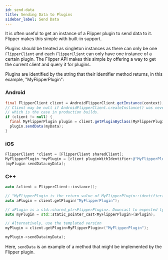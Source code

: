 ```yaml
---
id: send-data
title: Sending Data to Plugins
sidebar_label: Send Data
---
```


It is often useful to get an instance of a Flipper plugin to send data to it. Flipper makes this simple with built-in support.

Plugins should be treated as singleton instances as there can only be one `FlipperClient` and each `FlipperClient` can only have one instance of a certain plugin. The Flipper API makes this simple by offering a way to get the current client and query it for plugins.

Plugins are identified by the string that their identifier method returns, in this example, "MyFlipperPlugin":

### Android

```java
final FlipperClient client = AndroidFlipperClient.getInstance(context);
// Client may be null if AndroidFlipperClient.createInstance() was never called
// which is the case in production builds.
if (client != null) {
  final MyFlipperPlugin plugin = client.getPluginByClass(MyFlipperPlugin.class);
  plugin.sendData(myData);
}
```

### iOS

```objective-c
FlipperClient *client = [FlipperClient sharedClient];
MyFlipperPlugin *myPlugin = [client pluginWithIdentifier:@"MyFlipperPlugin"];
[myPlugin sendData:myData];
```

### C++

```c++
auto &client = FlipperClient::instance();

// "MyFlipperPlugin is the return value of MyFlipperPlugin::identifier()
auto aPlugin = client.getPlugin("MyFlipperPlugin");

// aPlugin is a std::shared_ptr<FlipperPlugin>. Downcast to expected type.
auto myPlugin = std::static_pointer_cast<MyFlipperPlugin>(aPlugin);

// Alternatively, use the templated version
myPlugin = client.getPlugin<MyFlipperPlugin>("MyFlipperPlugin");

myPlugin->sendData(myData);
```

Here, `sendData` is an example of a method that might be implemented by the Flipper plugin.
